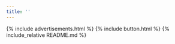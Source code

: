 ```yaml
---
title: ''
---
```


{% include advertisements.html %}
{% include button.html %}
{% include_relative README.md %}
